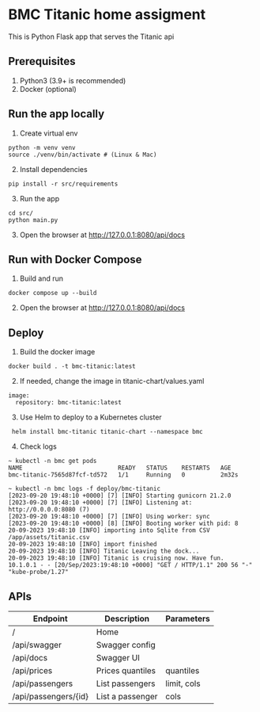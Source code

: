 # BMC Titanic home assigment

This is Python Flask app that serves the Titanic api

## Prerequisites
1. Python3 (3.9+ is recommended)
2. Docker (optional)

## Run the app locally
1. Create virtual env
```
python -m venv venv
source ./venv/bin/activate # (Linux & Mac)
```
2. Install dependencies
```
pip install -r src/requirements
```
3. Run the app
```
cd src/
python main.py
```
3. Open the browser at http://127.0.0.1:8080/api/docs

## Run with Docker Compose
1. Build and run
```
docker compose up --build
```
2. Open the browser at http://127.0.0.1:8080/api/docs

## Deploy
1. Build the docker image
```
docker build . -t bmc-titanic:latest
```
2. If needed, change the image in titanic-chart/values.yaml
```
image:
  repository: bmc-titanic:latest
```
3. Use Helm to deploy to a Kubernetes cluster
```
 helm install bmc-titanic titanic-chart --namespace bmc
```
4. Check logs
```
~ kubectl -n bmc get pods
NAME                           READY   STATUS    RESTARTS   AGE
bmc-titanic-7565d87fcf-td572   1/1     Running   0          2m32s

~ kubectl -n bmc logs -f deploy/bmc-titanic
[2023-09-20 19:48:10 +0000] [7] [INFO] Starting gunicorn 21.2.0
[2023-09-20 19:48:10 +0000] [7] [INFO] Listening at: http://0.0.0.0:8080 (7)
[2023-09-20 19:48:10 +0000] [7] [INFO] Using worker: sync
[2023-09-20 19:48:10 +0000] [8] [INFO] Booting worker with pid: 8
20-09-2023 19:48:10 [INFO] importing into Sqlite from CSV /app/assets/titanic.csv
20-09-2023 19:48:10 [INFO] import finished
20-09-2023 19:48:10 [INFO] Titanic Leaving the dock...
20-09-2023 19:48:10 [INFO] Titanic is cruising now. Have fun.
10.1.0.1 - - [20/Sep/2023:19:48:10 +0000] "GET / HTTP/1.1" 200 56 "-" "kube-probe/1.27"
```

## APIs

| Endpoint             | Description      | Parameters  |
|----------------------|------------------|-------------|
| /                    | Home             |             |
| /api/swagger         | Swagger config   |             |
| /api/docs            | Swagger UI       |             |
| /api/prices          | Prices quantiles | quantiles   |
| /api/passengers      | List passengers  | limit, cols |
| /api/passengers/{id} | List a passenger | cols        |
